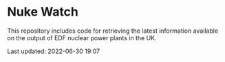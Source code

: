 # Nuke Watch

This repository includes code for retrieving the latest information available on the output of EDF nuclear power plants in the UK.

Last updated: 2022-06-30 19:07